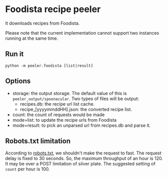 # Foodista recipe peeler

It downloads recipes from Foodista.

Please note that the current implementation cannot support two instances running at the same time.

## Run it

```shell
python -m peeler.foodista [list|result]
```

## Options

* storage: the output storage. The default value of this is `peeler_output/spoonacular`. Two types of files will be output:
  * recipes.db: the recipe url list cache.
  * recipe_[yyyymmddHH].json: the converted recipe list.
* count: the count of requests would be made
* mode=list: to update the recipe urls from Foodista
* mode=result: to pick an unparsed url from recipes.db and parse it.

## Robots.txt limitation
According to [robots.txt](http://foodista.com/robots.txt), we shouldn't make the request to fast. The request delay is
fixed to 30 seconds. So, the maximum throughput of an hour is 120. It may be over a POST limitation of silver plate.
The suggested setting of `count` per hour is 100. 
